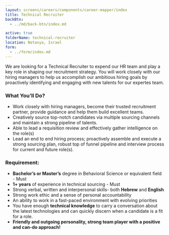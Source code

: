 ```yaml
---
layout: screens/careers/components/career-mapper/index
title: Technical Recruiter
backBtn:
  - ../md/back-btn/index.md

active: true
folderName: technical-recruiter
location: Netanya, Israel
form:
  - ../form/index.md
---
```


We are looking for a Technical Recruiter to expend our HR team and play a key role in shaping our recruitment strategy. You will work closely with our hiring managers to help us accomplish our ambitious hiring goals by proactively identifying and engaging with new talents for our expertes team.

### What You’ll Do?

- Work closely with hiring managers, become their trusted recruitment partner, provide guidance and help them build excellent teams.
- Creatively source top-notch candidates via multiple sourcing channels and maintain a strong pipeline of talents.
- Able to lead a requisition review and effectively gather intelligence on the role(s)
- Lead an end to end hiring process; proactively assemble and execute a strong sourcing plan, robust top of funnel pipeline and interview process for current and future role(s).

### Requirement:

- **Bachelor’s or Master’s** degree in Behavioral Science or equivalent field - Must
- **1+ years** of experience in technical sourcing - Must
- Strong verbal, written and interpersonal skills- both **Hebrew** and **English**
- Strong work ethic and a sense of personal accountability
- An ability to work in a fast-paced environment with evolving priorities
- You have enough **technical knowledge** to carry a conversation about the latest technologies and can quickly discern when a candidate is a fit for a role.
- **Friendly and outgoing personality, strong team player with a positive and can-do approach!**
